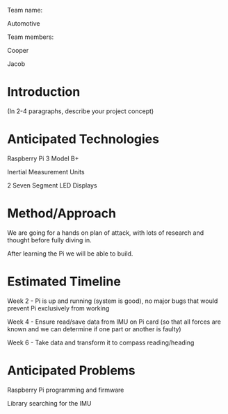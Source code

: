 Team name:

Automotive

Team members:

Cooper

Jacob

# Introduction


(In 2-4 paragraphs, describe your project concept)

# Anticipated Technologies
Raspberry Pi 3 Model B+

Inertial Measurement Units

2 Seven Segment LED Displays

# Method/Approach
We are going for a hands on plan of attack, with lots of research and thought before fully diving in. 

After learning the Pi we will be able to build.

# Estimated Timeline
Week 2 - Pi is up and running (system is good), no major bugs that would prevent Pi exclusively from working

Week 4 - Ensure read/save data from IMU on Pi card (so that all forces are known and we can determine if one part or another is faulty)

Week 6 - Take data and transform it to compass reading/heading

# Anticipated Problems
Raspberry Pi programming and firmware

Library searching for the IMU

